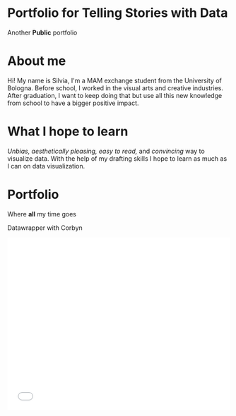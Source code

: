 # Portfolio for Telling Stories with Data
Another **Public** portfolio

# About me
Hi! My name is Silvia, I'm a MAM exchange student from the University of Bologna. Before school, I worked in the visual arts and creative industries. After graduation, I want to keep doing that but use all this new knowledge from school to have a bigger positive impact.

# What I hope to learn
*Unbias, aesthetically pleasing, easy to read,* and *convincing* way to visualize data. With the help of my drafting skills I hope to learn as much as I can on data visualization.

# Portfolio
Where **all** my time goes

Datawrapper with Corbyn

<iframe title="Labour Party on social media" aria-label="Bar Chart" id="datawrapper-chart-sCBJz" src="//datawrapper.dwcdn.net/sCBJz/1/" scrolling="no" frameborder="0" style="width: 0; min-width: 100% !important; border: none;" height="391"></iframe><script type="text/javascript">!function(){"use strict";window.addEventListener("message",function(a){if(void 0!==a.data["datawrapper-height"])for(var e in a.data["datawrapper-height"]){var t=document.getElementById("datawrapper-chart-"+e)||document.querySelector("iframe[src*='"+e+"']");t&&(t.style.height=a.data["datawrapper-height"][e]+"px")}})}();</script>
